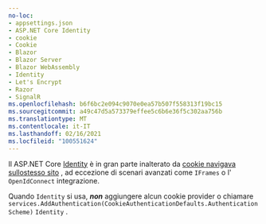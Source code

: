 ```yaml
---
no-loc:
- appsettings.json
- ASP.NET Core Identity
- cookie
- Cookie
- Blazor
- Blazor Server
- Blazor WebAssembly
- Identity
- Let's Encrypt
- Razor
- SignalR
ms.openlocfilehash: b6f6bc2e094c9070e0ea57b507f558313f19bc15
ms.sourcegitcommit: a49c47d5a573379effee5c6b6e36f5c302aa756b
ms.translationtype: MT
ms.contentlocale: it-IT
ms.lasthandoff: 02/16/2021
ms.locfileid: "100551624"
---
```

Il ASP.NET Core [Identity](xref:security/authentication/identity) è in gran parte inalterato da [ cookie navigava sullostesso sito](xref:security/samesite) , ad eccezione di scenari avanzati come `IFrames` o l' `OpenIdConnect` integrazione.

Quando `Identity` si usa, ***non*** aggiungere alcun cookie provider o chiamare ` services.AddAuthentication(CookieAuthenticationDefaults.AuthenticationScheme)` `Identity` .
